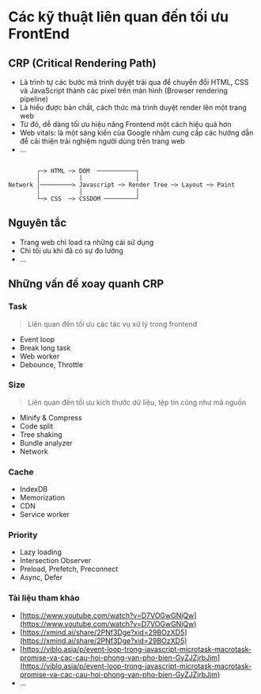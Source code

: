# Các kỹ thuật liên quan đến tối ưu FrontEnd

## CRP (Critical Rendering Path)

+ Là trình tự các bước mà trình duyệt trải qua để chuyển đổi HTML, CSS và JavaScript thành các pixel trên màn hình (Browser rendering pipeline)
+ Là hiểu được bản chất, cách thức mà trình duyệt render lên một trang web
+ Từ đó, dễ dàng tối ưu hiệu năng Frontend một cách hiệu quả hơn
+ Web vitals: là một sáng kiến ​​của Google nhằm cung cấp các hướng dẫn để cải thiện trải nghiệm người dùng trên trang web
+ ...

```text
        
        ┌─> HTML ─> DOM  ───────────┐
        │           │               │
Network │─────────> Javascript ─> Render Tree ─> Layout ─> Paint
        │           │               │
        └─> CSS  ─> CSSDOM ─────────┘ 
```

## Nguyên tắc

+ Trang web chỉ load ra những cái sử dụng
+ Chỉ tối ưu khi đã có sự đo lường
+ ...

## Những vấn đề xoay quanh CRP

### Task

> Liên quan đến tối ưu các tác vụ xử lý trong frontend

+ Event loop
+ Break long task
+ Web worker
+ Debounce, Throttle

### Size

> Liên quan đến tối ưu kích thước dữ liệu, tệp tin cũng như mã nguồn

+ Minify & Compress
+ Code split
+ Tree shaking
+ Bundle analyzer
+ Network

### Cache

+ IndexDB
+ Memorization
+ CDN
+ Service worker

### Priority

+ Lazy loading
+ Intersection Observer
+ Preload, Prefetch, Preconnect
+ Async, Defer

### Tài liệu tham khảo

+ [https://www.youtube.com/watch?v=D7VOGwGNjQw](https://www.youtube.com/watch?v=D7VOGwGNjQw)
+ [https://xmind.ai/share/2PNf3Dge?xid=29BOzXD5](https://xmind.ai/share/2PNf3Dge?xid=29BOzXD5)
+ [https://viblo.asia/p/event-loop-trong-javascript-microtask-macrotask-promise-va-cac-cau-hoi-phong-van-pho-bien-GyZJZjrbJjm](https://viblo.asia/p/event-loop-trong-javascript-microtask-macrotask-promise-va-cac-cau-hoi-phong-van-pho-bien-GyZJZjrbJjm)
+ ...
